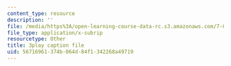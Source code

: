```yaml
---
content_type: resource
description: ''
file: /media/https%3A/open-learning-course-data-rc.s3.amazonaws.com/7-01sc-fundamentals-of-biology-fall-2011/56716961374b064d84f1342268a49719_2TL8rY9Rc_A.srt
file_type: application/x-subrip
resourcetype: Other
title: 3play caption file
uid: 56716961-374b-064d-84f1-342268a49719
---
```

